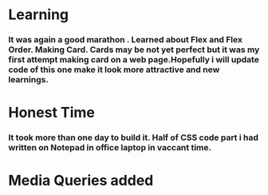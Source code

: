 # Learning 
### It was again a good marathon . Learned about Flex and Flex Order. Making Card. Cards may be not yet perfect but it was my first attempt making card on a web page.Hopefully i will update code of this one make it look more attractive and new learnings.
# Honest Time 
### It took more than one day to build it. Half of CSS code part i had written on Notepad in office laptop in vaccant time. 


# Media Queries added